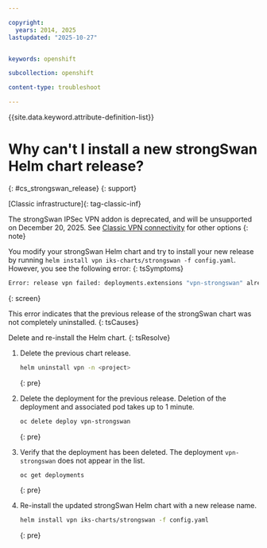 ```yaml
---

copyright: 
  years: 2014, 2025
lastupdated: "2025-10-27"


keywords: openshift

subcollection: openshift

content-type: troubleshoot

---
```


{{site.data.keyword.attribute-definition-list}}





# Why can't I install a new strongSwan Helm chart release?
{: #cs_strongswan_release}
{: support}

[Classic infrastructure]{: tag-classic-inf}

The strongSwan IPSec VPN addon is deprecated, and will be unsupported on December 20, 2025.  See [Classic VPN connectivity](/docs/openshift?topic=openshift-vpn#vpn) for other options
{: note}

You modify your strongSwan Helm chart and try to install your new release by running `helm install vpn iks-charts/strongswan -f config.yaml`. However, you see the following error:
{: tsSymptoms}

```sh
Error: release vpn failed: deployments.extensions "vpn-strongswan" already exists
```
{: screen}


This error indicates that the previous release of the strongSwan chart was not completely uninstalled.
{: tsCauses}

Delete and re-install the Helm chart.
{: tsResolve}

1. Delete the previous chart release.
    ```sh
    helm uninstall vpn -n <project>
    ```
    {: pre}

2. Delete the deployment for the previous release. Deletion of the deployment and associated pod takes up to 1 minute.
    ```sh
    oc delete deploy vpn-strongswan
    ```
    {: pre}

3. Verify that the deployment has been deleted. The deployment `vpn-strongswan` does not appear in the list.
    ```sh
    oc get deployments
    ```
    {: pre}

4. Re-install the updated strongSwan Helm chart with a new release name.
    ```sh
    helm install vpn iks-charts/strongswan -f config.yaml
    ```
    {: pre}
